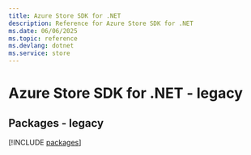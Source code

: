 ```yaml
---
title: Azure Store SDK for .NET
description: Reference for Azure Store SDK for .NET
ms.date: 06/06/2025
ms.topic: reference
ms.devlang: dotnet
ms.service: store
---
```

# Azure Store SDK for .NET - legacy
## Packages - legacy
[!INCLUDE [packages](store-index.md)]